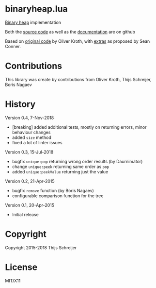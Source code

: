 binaryheap.lua
==============

[Binary heap](http://en.wikipedia.org/wiki/Binary_heap) implementation

Both the [source code](https://github.com/Tieske/binaryheap.lua) as well as the
[documentation](http://tieske.github.io/binaryheap.lua) are on github

Based on [original code](http://lua-users.org/lists/lua-l/2015-04/msg00137.html)
by Oliver Kroth, with
[extras](http://lua-users.org/lists/lua-l/2015-04/msg00133.html)
as proposed by Sean Conner.

Contributions
=============
This library was create by contributions from Oliver Kroth,
Thijs Schreijer, Boris Nagaev

History
=======

Version 0.4, 7-Nov-2018

 - [breaking] added additional tests, mostly on returning errors, minor behaviour changes
 - added `size` method
 - fixed a lot of linter issues
 
Version 0.3, 15-Jul-2018

 - bugfix `unique:pop` returning wrong order results (by Daurnimator)
 - change `unique:peek` returning same order as `pop`
 - added `unique:peekValue` returning just the value

Version 0.2, 21-Apr-2015

 - bugfix `remove` function (by Boris Nagaev)
 - configurable comparison function for the tree

Version 0.1, 20-Apr-2015

 - Initial release


Copyright
=========
Copyright 2015-2018 Thijs Schreijer

License
=======
MIT/X11
